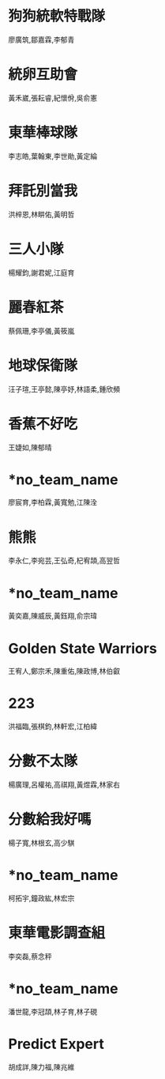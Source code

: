 # 狗狗統軟特戰隊
廖廣筑,鄒嘉霖,李郁青

# 統卵互助會
黃禾崴,張耘睿,紀懷佾,吳俞憲

# 東華棒球隊
李志皓,葉翰東,李世勛,黃定綸

# 拜託別當我
洪梓恩,林畊佑,黃明哲

# 三人小隊
楊耀鈞,謝君妮,江庭育

# 麗春紅茶
蔡佩珊,李亭儀,黃筱嵐

# 地球保衛隊
汪子瑄,王亭懿,陳亭妤,林語柔,鍾欣頻

# 香蕉不好吃
王婕如,陳郁晴

# *no_team_name
廖宸育,李柏霖,黃寬勉,江陳洤

# 熊熊
李永仁,李宛芸,王弘奇,杞宥頡,高翌哲

#  *no_team_name
黃奕嘉,陳威辰,黃鈺翔,俞宗瑋

# Golden State Warriors
王宥人,鄭宗禾,陳重佑,陳政博,林伯叡

# 223
洪福臨,張棋鈞,林軒宏,江柏緯

# 分數不太隊
楊廣理,呂權祐,高祺翔,黃煜霖,林家右

# 分數給我好嗎 
楊子寬,林根玄,高少騏 

# *no_team_name
柯拓宇,鐘政紘,林宏宗

# 東華電影調查組
李奕磊,蔡念秤

# *no_team_name
潘世龍,李冠頡,林子育,林子硯

# Predict Expert
胡成詳,陳力福,陳兆維
